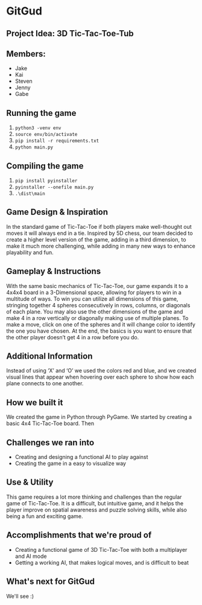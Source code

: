 # GitGud

## Project Idea: 3D Tic-Tac-Toe-Tub

## Members:
 - Jake
 - Kai
 - Steven
 - Jenny
 - Gabe

## Running the game
 1. `python3 -venv env`
 2. `source env/bin/activate`
 3. `pip install -r requirements.txt`
 4. `python main.py`

## Compiling the game
  1. `pip install pyinstaller`
  2. `pyinstaller --onefile main.py`
  3. `.\dist\main`

## Game Design & Inspiration
In the standard game of Tic-Tac-Toe if both players make well-thought out moves it will always end in a tie. Inspired by 5D chess, our team decided to create a higher level version of the game, adding in a third dimension, to make it much more challenging, while adding in many new ways to enhance playability and fun.

## Gameplay & Instructions
With the same basic mechanics of Tic-Tac-Toe, our game expands it to a 4x4x4 board in a 3-Dimensional space, allowing for players to win in a multitude of ways. To win you can utilize all dimensions of this game, stringing together 4 spheres consecutively in rows, columns, or diagonals of each plane. You may also use the other dimensions of the game and make 4 in a row vertically or diagonally making use of multiple planes. To make a move, click on one of the spheres and it will change color to identify the one you have chosen. At the end, the basics is you want to ensure that the other player doesn’t get 4 in a row before you do.

## Additional Information
Instead of using ‘X’ and ‘O’ we used the colors red and blue, and we created visual lines that appear when hovering over each sphere to show how each plane connects to one another.

## How we built it
We created the game in Python through PyGame. We started by creating a basic 4x4 Tic-Tac-Toe board. Then

## Challenges we ran into
- Creating and designing a functional AI to play against
- Creating the game in a easy to visualize way

## Use & Utility
This game requires a lot more thinking and challenges than the regular game of Tic-Tac-Toe. It is a difficult, but intuitive game, and it helps the player improve on spatial awareness and puzzle solving skills, while also being a fun and exciting game.

## Accomplishments that we're proud of
- Creating a functional game of 3D Tic-Tac-Toe with both a multiplayer and AI mode
- Getting a working AI, that makes logical moves, and is difficult to beat


## What's next for GitGud
We'll see :)
